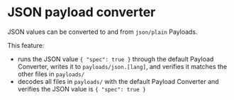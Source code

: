 # JSON payload converter

JSON values can be converted to and from `json/plain` Payloads.

This feature: 

- runs the JSON value `{ "spec": true }` through the default Payload Converter, writes it to `payloads/json.[lang]`, and
  verifies it matches the other files in `payloads/`
- decodes all files in `payloads/` with the default Payload Converter and verifies the JSON value is `{ "spec": true }`
